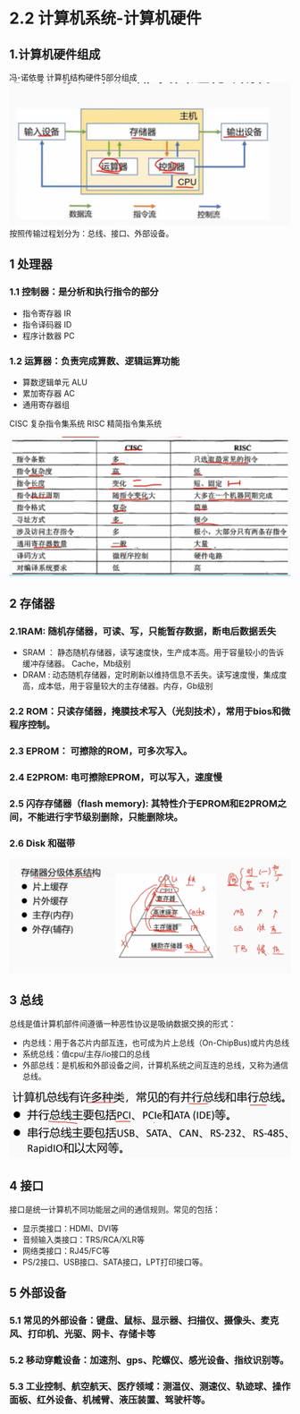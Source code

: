 # 2.2 计算机系统-计算机硬件

## 1.计算机硬件组成
冯-诺依曼 计算机结构硬件5部分组成
![image.png](source/image/2.计算机系统基础知识_1.jpeg)
按照传输过程划分为：总线、接口、外部设备。

## 1 处理器
### 1.1 控制器：是分析和执行指令的部分

- 指令寄存器 IR
- 指令译码器 ID
- 程序计数器 PC

### 1.2 运算器：负责完成算数、逻辑运算功能

- 算数逻辑单元 ALU
- 累加寄存器 AC
- 通用寄存器组

CISC 复杂指令集系统 
RISC 精简指令集系统

![image.png](source/image/2.计算机系统基础知识_2.jpeg)

## 2 存储器

### 2.1RAM: 随机存储器，可读、写，只能暂存数据，断电后数据丢失

- SRAM ： 静态随机存储器，读写速度快，生产成本高。用于容量较小的告诉缓冲存储器。 Cache，Mb级别
- DRAM :  动态随机存储器，定时刷新以维持信息不丢失。读写速度慢，集成度高，成本低，用于容量较大的主存储器。内存，Gb级别
### 2.2 ROM：只读存储器，掩膜技术写入（光刻技术），常用于bios和微程序控制。
### 2.3 EPROM： 可擦除的ROM，可多次写入。
### 2.4 E2PROM: 电可擦除EPROM，可以写入，速度慢
### 2.5 闪存存储器（flash memory): 其特性介于EPROM和E2PROM之间，不能进行字节级别删除，只能删除块。
### 2.6 Disk 和磁带

![image.png](source/image/2.计算机系统基础知识_3.jpeg)

## 3 总线
总线是值计算机部件间遵循一种恶性协议是吸纳数据交换的形式：

- 内总线：用于各芯片内部互连，也可成为片上总线（On-ChipBus)或片内总线
- 系统总线：值cpu/主存/io接口的总线
- 外部总线：是机板和外部设备之间，计算机系统之间互连的总线，又称为通信总线。

![image.png](source/image/2.计算机系统基础知识_4.jpeg)

## 4 接口
接口是统一计算机不同功能层之间的通信规则。常见的包括：

- 显示类接口：HDMI、DVI等
- 音频输入类接口：TRS/RCA/XLR等
- 网络类接口：RJ45/FC等
- PS/2接口、USB接口、SATA接口，LPT打印接口等。
## 5 外部设备
### 5.1 常见的外部设备：键盘、鼠标、显示器、扫描仪、摄像头、麦克风、打印机、光驱、网卡、存储卡等
### 5.2 移动穿戴设备：加速剂、gps、陀螺仪、感光设备、指纹识别等。
### 5.3 工业控制、航空航天、医疗领域：测温仪、测速仪、轨迹球、操作面板、红外设备、机械臂、液压装置、驾驶杆等。